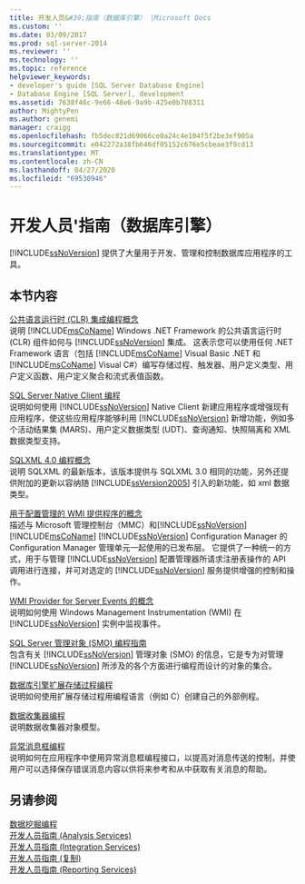 ```yaml
---
title: 开发人员&#39;指南（数据库引擎） |Microsoft Docs
ms.custom: ''
ms.date: 03/09/2017
ms.prod: sql-server-2014
ms.reviewer: ''
ms.technology: ''
ms.topic: reference
helpviewer_keywords:
- developer's guide [SQL Server Database Engine]
- Database Engine [SQL Server], development
ms.assetid: 7638f46c-9e66-48e6-9a9b-425e0b788311
author: MightyPen
ms.author: genemi
manager: craigg
ms.openlocfilehash: fb5dec821d69066ce0a24c4e104f5f2be3ef905a
ms.sourcegitcommit: e042272a38fb646df05152c676e5cbeae3f9cd13
ms.translationtype: MT
ms.contentlocale: zh-CN
ms.lasthandoff: 04/27/2020
ms.locfileid: "69530946"
---
```

# <a name="developer39s-guide-database-engine"></a>开发人员&#39;指南（数据库引擎）
  [!INCLUDE[ssNoVersion](../includes/ssnoversion-md.md)] 提供了大量用于开发、管理和控制数据库应用程序的工具。  
  
## <a name="in-this-section"></a>本节内容  
 [公共语言运行时 (CLR) 集成编程概念](clr-integration/common-language-runtime-clr-integration-programming-concepts.md)  
 说明 [!INCLUDE[msCoName](../includes/msconame-md.md)] Windows .NET Framework 的公共语言运行时 (CLR) 组件如何与 [!INCLUDE[ssNoVersion](../includes/ssnoversion-md.md)] 集成。 这表示您可以使用任何 .NET Framework 语言（包括 [!INCLUDE[msCoName](../includes/msconame-md.md)] Visual Basic .NET 和 [!INCLUDE[msCoName](../includes/msconame-md.md)] Visual C#）编写存储过程、触发器、用户定义类型、用户定义函数、用户定义聚合和流式表值函数。  
  
 [SQL Server Native Client 编程](native-client/sql-server-native-client-programming.md)  
 说明如何使用 [!INCLUDE[ssNoVersion](../includes/ssnoversion-md.md)] Native Client 新建应用程序或增强现有应用程序，使这些应用程序能够利用 [!INCLUDE[ssNoVersion](../includes/ssnoversion-md.md)] 新增功能，例如多个活动结果集 (MARS)、用户定义数据类型 (UDT)、查询通知、快照隔离和 XML 数据类型支持。  
  
 [SQLXML 4.0 编程概念](sqlxml/sqlxml-4-0-programming-concepts.md)  
 说明 SQLXML 的最新版本，该版本提供与 SQLXML 3.0 相同的功能，另外还提供附加的更新以容纳随 [!INCLUDE[ssVersion2005](../includes/ssversion2005-md.md)] 引入的新功能，如 xml 数据类型。  
  
 [用于配置管理的 WMI 提供程序的概念](wmi-provider-configuration/wmi-provider-for-configuration-management.md)  
 描述与 Microsoft 管理控制台（MMC）和[!INCLUDE[ssNoVersion](../includes/ssnoversion-md.md)] [!INCLUDE[msCoName](../includes/msconame-md.md)] [!INCLUDE[ssNoVersion](../includes/ssnoversion-md.md)] Configuration Manager 的 Configuration Manager 管理单元一起使用的已发布层。 它提供了一种统一的方式，用于与管理 [!INCLUDE[ssNoVersion](../includes/ssnoversion-md.md)] 配置管理器所请求注册表操作的 API 调用进行连接，并可对选定的 [!INCLUDE[ssNoVersion](../includes/ssnoversion-md.md)] 服务提供增强的控制和操作。  
  
 [WMI Provider for Server Events 的概念](wmi-provider-server-events/wmi-provider-for-server-events-concepts.md)  
 说明如何使用 Windows Management Instrumentation (WMI) 在 [!INCLUDE[ssNoVersion](../includes/ssnoversion-md.md)] 实例中监视事件。  
  
 [SQL Server 管理对象 (SMO) 编程指南](server-management-objects-smo/sql-server-management-objects-smo-programming-guide.md)  
 包含有关 [!INCLUDE[ssNoVersion](../includes/ssnoversion-md.md)] 管理对象 (SMO) 的信息，它是专为对管理 [!INCLUDE[ssNoVersion](../includes/ssnoversion-md.md)] 所涉及的各个方面进行编程而设计的对象的集合。  
  
 [数据库引擎扩展存储过程编程](database-engine-extended-stored-procedure-programming.md)  
 说明如何使用扩展存储过程用编程语言（例如 C）创建自己的外部例程。  
  
 [数据收集器编程](../database-engine/dev-guide/data-collector-programming.md)  
 说明数据收集器对象模型。  
  
 [异常消息框编程](../database-engine/dev-guide/exception-message-box-programming.md)  
 说明如何在应用程序中使用异常消息框编程接口，以提高对消息传送的控制，并使用户可以选择保存错误消息内容以供将来参考和从中获取有关消息的帮助。  
  
## <a name="see-also"></a>另请参阅  
 [数据挖掘编程](../analysis-services/dev-guide/data-mining-programming.md)   
 [开发人员指南 &#40;Analysis Services&#41;](https://docs.microsoft.com/analysis-services/analysis-services-developer-documentation)   
 [开发人员指南 &#40;Integration Services&#41;](../integration-services/integration-services-developer-documentation.md)   
 [开发人员指南 &#40;复制&#41;](replication/concepts/replication-developer-documentation.md)   
 [开发人员指南 &#40;Reporting Services&#41;](../reporting-services/reporting-services-developer-documentation.md)  
  
  
